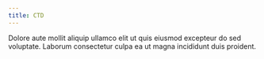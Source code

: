 ```yaml
---
title: CTD
---
```


Dolore aute mollit aliquip ullamco elit ut quis eiusmod excepteur do sed voluptate. Laborum consectetur culpa ea ut magna incididunt duis proident.